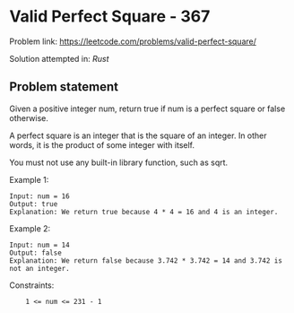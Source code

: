 # Valid Perfect Square - 367

Problem link: https://leetcode.com/problems/valid-perfect-square/

Solution attempted in: *Rust*

## Problem statement

Given a positive integer num, return true if num is a perfect square or false otherwise.

A perfect square is an integer that is the square of an integer. In other words, it is the product of some integer with itself.

You must not use any built-in library function, such as sqrt.

 

Example 1:
```
Input: num = 16
Output: true
Explanation: We return true because 4 * 4 = 16 and 4 is an integer.
```
Example 2:
```
Input: num = 14
Output: false
Explanation: We return false because 3.742 * 3.742 = 14 and 3.742 is not an integer.
```


Constraints:
```
    1 <= num <= 231 - 1
```

